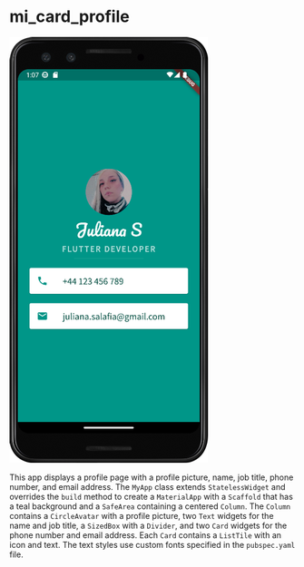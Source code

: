 # mi_card_profile

![Mi Card](https://github.com/julianasalafia/FlutterSession/blob/main/Screenshots_Projects/mi_card.png)

This app displays a profile page with a profile picture, name, job title, phone number, and email address. The `MyApp` class extends `StatelessWidget` and overrides the `build` method to create a `MaterialApp` with a `Scaffold` that has a teal background and a `SafeArea` containing a centered `Column`. The `Column` contains a `CircleAvatar` with a profile picture, two `Text` widgets for the name and job title, a `SizedBox` with a `Divider`, and two `Card` widgets for the phone number and email address. Each `Card` contains a `ListTile` with an icon and text. The text styles use custom fonts specified in the `pubspec.yaml` file.
